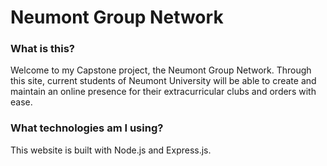 <h1>Neumont Group Network</h1>
<h3>What is this?</h3>
<p>Welcome to my Capstone project, the Neumont Group Network. Through this site, current students of Neumont University will be able to create and maintain an online presence for their extracurricular clubs and orders with ease.</p>
<h3>What technologies am I using?</h3>
<p>This website is built with Node.js and Express.js.</p>
